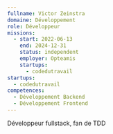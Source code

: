 ```yaml
---
fullname: Victor Zeinstra
domaine: Développement
role: Développeur
missions:
  - start: 2022-06-13
    end: 2024-12-31
    status: independent
    employer: Opteamis
    startups:
      - codedutravail
startups:
  - codedutravail
competences:
  - Développement Backend
  - Développement Frontend
---
```

Développeur fullstack, fan de TDD